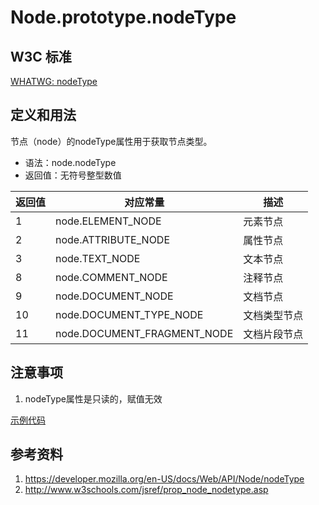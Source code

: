 # Node.prototype.nodeType

## W3C 标准
[WHATWG: nodeType](https://dom.spec.whatwg.org/#dom-node-nodetype)

## 定义和用法
节点（node）的nodeType属性用于获取节点类型。

- 语法：node.nodeType
- 返回值：无符号整型数值

返回值 | 对应常量 | 描述
--- | --- | ---
1 | node.ELEMENT_NODE | 元素节点
2 | node.ATTRIBUTE_NODE | 属性节点
3 | node.TEXT_NODE | 文本节点
8 | node.COMMENT_NODE | 注释节点
9 | node.DOCUMENT_NODE | 文档节点
10 | node.DOCUMENT_TYPE_NODE | 文档类型节点
11 | node.DOCUMENT_FRAGMENT_NODE | 文档片段节点

## 注意事项
1. nodeType属性是只读的，赋值无效

[示例代码](./nodeType.html)

## 参考资料
1. https://developer.mozilla.org/en-US/docs/Web/API/Node/nodeType
2. http://www.w3schools.com/jsref/prop_node_nodetype.asp